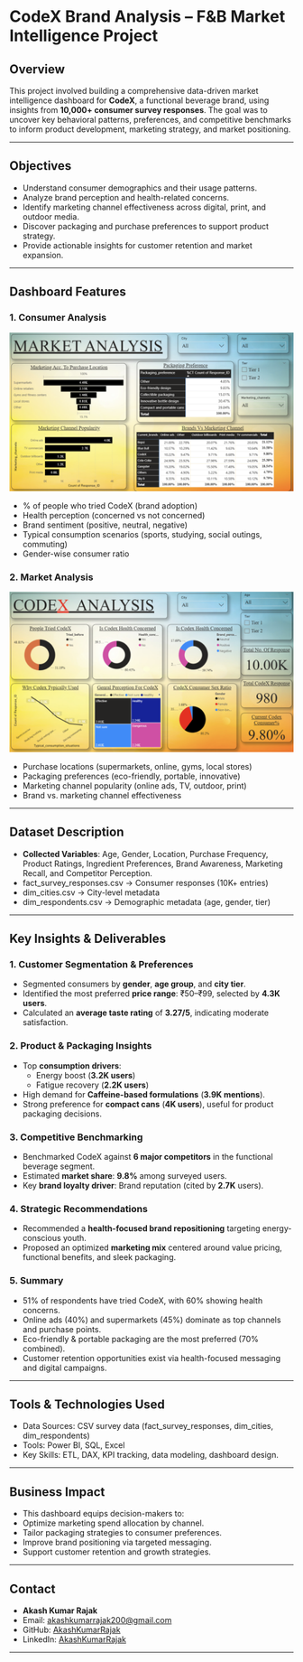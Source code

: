 
# CodeX Brand Analysis – F&B Market Intelligence Project

## Overview

This project involved building a comprehensive data-driven market intelligence dashboard for **CodeX**, a functional beverage brand, using insights from **10,000+ consumer survey responses**. The goal was to uncover key behavioral patterns, preferences, and competitive benchmarks to inform product development, marketing strategy, and market positioning.

---

## Objectives

- Understand consumer demographics and their usage patterns.
- Analyze brand perception and health-related concerns.
- Identify marketing channel effectiveness across digital, print, and outdoor media.
- Discover packaging and purchase preferences to support product strategy.
- Provide actionable insights for customer retention and market expansion.

---

## Dashboard Features

### 1. Consumer Analysis

![Consumer Insights](Image1.png)  

- % of people who tried CodeX (brand adoption)
- Health perception (concerned vs not concerned)
- Brand sentiment (positive, neutral, negative)
- Typical consumption scenarios (sports, studying, social outings, commuting)
- Gender-wise consumer ratio

### 2. Market Analysis

![Market Insights](Image2.png) 

- Purchase locations (supermarkets, online, gyms, local stores)
- Packaging preferences (eco-friendly, portable, innovative)
- Marketing channel popularity (online ads, TV, outdoor, print)
- Brand vs. marketing channel effectiveness

---

## Dataset Description

- **Collected Variables**: Age, Gender, Location, Purchase Frequency, Product Ratings, Ingredient Preferences, Brand Awareness, Marketing Recall, and Competitor Perception.
- fact_survey_responses.csv → Consumer responses (10K+ entries)
- dim_cities.csv → City-level metadata
- dim_respondents.csv → Demographic metadata (age, gender, tier)

---

## Key Insights & Deliverables

### 1. Customer Segmentation & Preferences

- Segmented consumers by **gender**, **age group**, and **city tier**.
- Identified the most preferred **price range**: ₹50–₹99, selected by **4.3K users**.
- Calculated an **average taste rating** of **3.27/5**, indicating moderate satisfaction.

### 2. Product & Packaging Insights

- Top **consumption drivers**:  
  - Energy boost (**3.2K users**)  
  - Fatigue recovery (**2.2K users**)
- High demand for **Caffeine-based formulations** (**3.9K mentions**).
- Strong preference for **compact cans** (**4K users**), useful for product packaging decisions.

### 3. Competitive Benchmarking

- Benchmarked CodeX against **6 major competitors** in the functional beverage segment.
- Estimated **market share**: **9.8%** among surveyed users.
- Key **brand loyalty driver**: Brand reputation (cited by **2.7K** users).

### 4. Strategic Recommendations

- Recommended a **health-focused brand repositioning** targeting energy-conscious youth.
- Proposed an optimized **marketing mix** centered around value pricing, functional benefits, and sleek packaging.

### 5. Summary

- 51% of respondents have tried CodeX, with 60% showing health concerns.
- Online ads (40%) and supermarkets (45%) dominate as top channels and purchase points.
- Eco-friendly & portable packaging are the most preferred (70% combined).
- Customer retention opportunities exist via health-focused messaging and digital campaigns.

---

## Tools & Technologies Used

- Data Sources: CSV survey data (fact_survey_responses, dim_cities, dim_respondents)
- Tools: Power BI, SQL, Excel
- Key Skills: ETL, DAX, KPI tracking, data modeling, dashboard design.
  
---

## Business Impact

- This dashboard equips decision-makers to:
- Optimize marketing spend allocation by channel.
- Tailor packaging strategies to consumer preferences.
- Improve brand positioning via targeted messaging.
- Support customer retention and growth strategies.
---

## Contact
- **Akash Kumar Rajak**
- Email: [akashkumarrajak200@gmail.com](mailto:akashkumarrajak200@gmail.com)  
- GitHub: [AkashKumarRajak](https://github.com/AkashKumarRajak)<br>
- LinkedIn: [AkashKumarRajak](https://www.linkedin.com/in/akash-kumar-rajak-22a98623b/)
---


